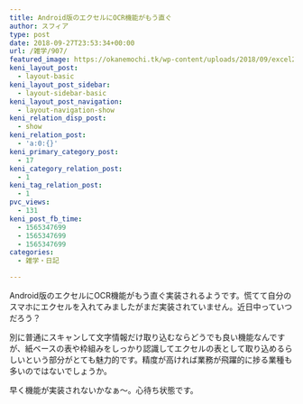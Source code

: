 ```yaml
---
title: Android版のエクセルにOCR機能がもう直ぐ
author: スフィア
type: post
date: 2018-09-27T23:53:34+00:00
url: /雑学/907/
featured_image: https://okanemochi.tk/wp-content/uploads/2018/09/excel2.png
keni_layout_post:
  - layout-basic
keni_layout_post_sidebar:
  - layout-sidebar-basic
keni_layout_post_navigation:
  - layout-navigation-show
keni_relation_disp_post:
  - show
keni_relation_post:
  - 'a:0:{}'
keni_primary_category_post:
  - 17
keni_category_relation_post:
  - 1
keni_tag_relation_post:
  - 1
pvc_views:
  - 131
keni_post_fb_time:
  - 1565347699
  - 1565347699
  - 1565347699
categories:
  - 雑学・日記

---
```

Android版のエクセルにOCR機能がもう直ぐ実装されるようです。慌てて自分のスマホにエクセルを入れてみましたがまだ実装されていません。近日中っていつだろう？

別に普通にスキャンして文字情報だけ取り込むならどうでも良い機能なんですが、紙ベースの表や枠組みをしっかり認識してエクセルの表として取り込めるらしいという部分がとても魅力的です。精度が高ければ業務が飛躍的に捗る業種も多いのではないでしょうか。

早く機能が実装されないかなぁ～。心待ち状態です。